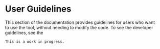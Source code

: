 
# User Guidelines


This section of the documentation provides guidelines for users who want to use the tool,
without needing to modify the code.
To see the developer guidelines, see the [](development/developer_guidelines)

```{note}
This is a work in progress.
```
    